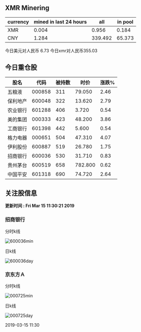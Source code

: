 ## XMR Minering

|currency|mined in last 24 hours|all|in pool|
|---|---|---|---|
|XMR|0.004|0.956|0.184|
|CNY|1.284|339.492|65.373|

今日美元对人民币 6.73	今日xmr对人民币355.03


## 今日重仓股 

|股名|代码|被持数|时价|涨跌%|
|---|---|---|---|---|
|五粮液|000858|311|79.050|2.46|
|保利地产|600048|322|13.620|2.79|
|农业银行|601288|406|3.720|0.54|
|美的集团|000333|423|48.200|3.86|
|工商银行|601398|442|5.600|0.54|
|格力电器|000651|504|47.310|4.07|
|伊利股份|600887|519|26.780|1.75|
|招商银行|600036|530|31.710|0.83|
|贵州茅台|600519|658|782.800|0.62|
|中国平安|601318|690|74.720|2.64|

## 关注股信息
**更新时间 : Fri Mar 15 11:30:21 2019**
### 招商银行 
分时k线

![600036min](http://image.sinajs.cn/newchart/min/n/sh600036.gif)

日k线

![600036day](http://image.sinajs.cn/newchart/daily/n/sh600036.gif)

### 京东方Ａ 
分时k线

![000725min](http://image.sinajs.cn/newchart/min/n/sz000725.gif)

日k线

![000725day](http://image.sinajs.cn/newchart/daily/n/sz000725.gif)

2019-03-15 11:30